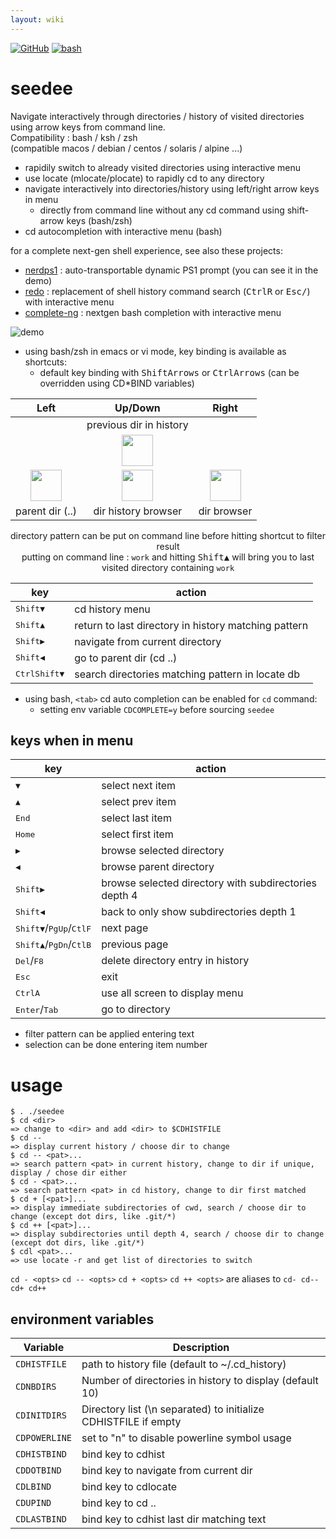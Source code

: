 ```yaml
---
layout: wiki
---
```

<style>
.container {                                                                                      max-width: 1300px;
}
</style>
[![GitHub](https://img.shields.io/badge/GitHub-joknarf%2Fseedee-black?logo=github)](https://github.com/joknarf/seedee)
[![bash](https://img.shields.io/badge/shell-bash%20|%20zsh%20|%20ksh%20-blue.svg)]()

# seedee

Navigate interactively through directories / history of visited directories using arrow keys from command line.  
Compatibility : bash / ksh / zsh  
(compatible macos / debian / centos / solaris / alpine ...)

* rapidily switch to already visited directories using interactive menu
* use locate (mlocate/plocate) to rapidly cd to any directory
* navigate interactively into directories/history using left/right arrow keys in menu
  * directly from command line without any cd command using shift-arrow keys (bash/zsh)
* cd autocompletion with interactive menu (bash)

for a complete next-gen shell experience, see also these projects:

* [nerdps1](https://github.com/joknarf/nerdps1) : auto-transportable dynamic PS1 prompt (you can see it in the demo)
* [redo](https://github.com/joknarf/redo) : replacement of shell history command search (<kbd>Ctrl</kbd><kbd>R</kbd> or <kbd>Esc</kbd><kbd>/</kbd>) with interactive menu
* [complete-ng](https://github.com/joknarf/complete-ng) : nextgen bash completion with interactive menu

![demo](https://github.com/joknarf/cdhist/assets/10117818/ad3dc445-ba78-401e-9e46-ca87e73fdb3b)

* using bash/zsh in emacs or vi mode, key binding is available as shortcuts:
  * default key binding with <kbd>Shift</kbd><kbd>Arrows</kbd> or <kbd>Ctrl</kbd><kbd>Arrows</kbd> (can be overridden using CD*BIND variables)

<div align="center">
 
| Left                    | Up/Down                             | Right                       |
|:-----------------------:|:-----------------------------------:|:---------------------------:|
|                         |  previous dir in history            |                             |
|                         | <img width="50px" src="https://github.com/joknarf/cdhist/assets/10117818/10ac2573-49fc-4ed5-8a6e-cce931c55ae2">| |
| <img width="50px" src="https://github.com/joknarf/cdhist/assets/10117818/015131c5-8d8d-4c0d-8d44-a876fa6f2fb5"> |  <img width="50px" src="https://github.com/joknarf/cdhist/assets/10117818/fe034fdc-dea5-49fa-be30-8f0bd9341208"> | <img width="50px" src="https://github.com/joknarf/cdhist/assets/10117818/1d254f15-050e-4ff9-9f5d-002e9ff4802f"> |
|  parent dir (..)         | dir history browser                | dir browser                 |

directory pattern can be put on command line before hitting shortcut to filter result  
putting on command line : `work` and hitting <kbd>Shift</kbd><kbd>▲</kbd> will bring you to last visited directory containing `work`

| key                                         | action                                               |
|---------------------------------------------|------------------------------------------------------|
|<kbd>Shift</kbd><kbd>▼</kbd>                 | cd history menu                                      |
|<kbd>Shift</kbd><kbd>▲</kbd>                 | return to last directory in history matching pattern |
|<kbd>Shift</kbd><kbd>▶</kbd>                 | navigate from current directory                      |
|<kbd>Shift</kbd><kbd>◀</kbd>                 | go to parent dir (cd ..)                             |
|<kbd>Ctrl</kbd><kbd>Shift</kbd><kbd>▼</kbd>  | search directories matching pattern in locate db     |

</div>

* using bash, `<tab>` cd auto completion can be enabled for `cd` command:
  * setting env variable `CDCOMPLETE=y` before sourcing `seedee`

## keys when in menu

|key                             | action                                                |
|--------------------------------|-------------------------------------------------------|
|<kbd>▼</kbd>                    | select next item                                      | 
|<kbd>▲</kbd>                    | select prev item                                      |
|<kbd>End</kbd>                  | select last item                                      |
|<kbd>Home</kbd>                 | select first item                                     | 
|<kbd>▶</kbd>                    | browse selected directory                             |
|<kbd>◀</kbd>                    | browse parent directory                               |
|<kbd>Shift</kbd><kbd>▶</kbd>   | browse selected directory with subdirectories depth 4  |
|<kbd>Shift</kbd><kbd>◀</kbd>   | back to only show subdirectories depth 1               |
|<kbd>Shift</kbd><kbd>▼</kbd>/<kbd>PgUp</kbd>/<kbd>Ctl</kbd><kbd>F</kbd>| next page      |
|<kbd>Shift</kbd><kbd>▲</kbd>/<kbd>PgDn</kbd>/<kbd>Ctl</kbd><kbd>B</kbd>| previous page  |
|<kbd>Del</kbd>/<kbd>F8</kbd>    | delete directory entry in history                     |
|<kbd>Esc</kbd>                  | exit                                                  |
|<kbd>Ctrl</kbd><kbd>A</kbd>    | use all screen to display menu                         |
|<kbd>Enter</kbd>/<kbd>Tab</kbd> | go to directory                                       |

* filter pattern can be applied entering text
* selection can be done entering item number


# usage

```
$ . ./seedee
$ cd <dir>
=> change to <dir> and add <dir> to $CDHISTFILE
$ cd --
=> display current history / choose dir to change
$ cd -- <pat>...
=> search pattern <pat> in current history, change to dir if unique, display / chose dir either
$ cd - <pat>...
=> search pattern <pat> in cd history, change to dir first matched
$ cd + [<pat>]...
=> display immediate subdirectories of cwd, search / choose dir to change (except dot dirs, like .git/*)
$ cd ++ [<pat>]...
=> display subdirectories until depth 4, search / choose dir to change (except dot dirs, like .git/*)
$ cdl <pat>...
=> use locate -r and get list of directories to switch
```

`cd - <opts>` `cd -- <opts>` `cd + <opts>` `cd ++ <opts>` are aliases to `cd- cd-- cd+ cd++`


## environment variables

|Variable     | Description                                                       |
|-------------|-------------------------------------------------------------------|
|`CDHISTFILE` | path to history file (default to ~/.cd_history)                   |
|`CDNBDIRS`   | Number of directories in history to display (default 10)          |
|`CDINITDIRS` | Directory list (\n separated) to initialize CDHISTFILE if empty   |
|`CDPOWERLINE`| set to "n" to disable powerline symbol usage                      |
|`CDHISTBIND` | bind key to cdhist                                                |
|`CDDOTBIND`  | bind key to navigate from current dir                             |
|`CDLBIND`    | bind key to cdlocate                                              |
|`CDUPIND`    | bind key to cd ..                                                 |
|`CDLASTBIND` | bind key to cdhist last dir matching text                         |

